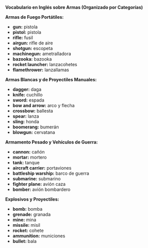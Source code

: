

**Vocabulario en Inglés sobre Armas (Organizado por Categorías)**

**Armas de Fuego Portátiles:**

*   **gun:** pistola
*   **pistol:** pistola
*   **rifle:** fusil
*   **airgun:** rifle de aire
*   **shotgun:** escopeta
*   **machinegun:** ametralladora
*   **bazooka:** bazooka
*   **rocket launcher:** lanzacohetes
*   **flamethrower:** lanzallamas

**Armas Blancas y de Proyectiles Manuales:**

*   **dagger:** daga
*   **knife:** cuchillo
*   **sword:** espada
*   **bow and arrow:** arco y flecha
*   **crossbow:** ballesta
*   **spear:** lanza
*   **sling:** honda
*   **boomerang:** bumerán
*   **blowgun:** cervatana

**Armamento Pesado y Vehículos de Guerra:**

*   **cannon:** cañón
*   **mortar:** mortero
*   **tank:** tanque
*   **aircraft carrier:** portaviones
*   **battleship   warship:** barco de guerra
*   **submarine:** submarino
*   **fighter plane:** avión caza
*   **bomber:** avión bombardero

**Explosivos y Proyectiles:**

*   **bomb:** bomba
*   **grenade:** granada
*   **mine:** mina
*   **missile:** misil
*   **rocket:** cohete
*   **ammunition:** municiones
*   **bullet:** bala

